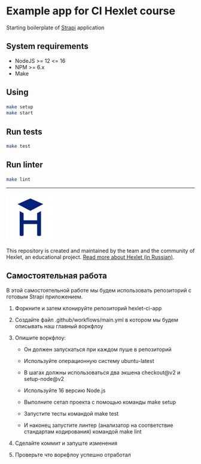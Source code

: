 # Example app for CI Hexlet course

Starting boilerplate of [Strapi](https://strapi.io/) application

## System requirements

* NodeJS >= 12 <= 16
* NPM >= 6.x
* Make

## Using

```sh
make setup
make start
```

## Run tests

```sh
make test
```

## Run linter

```sh
make lint
```

---

[![Hexlet Ltd. logo](https://raw.githubusercontent.com/Hexlet/assets/master/images/hexlet_logo128.png)](https://ru.hexlet.io/pages/about?utm_source=github&utm_medium=link&utm_campaign=hexlet-ci-app)

This repository is created and maintained by the team and the community of Hexlet, an educational project. [Read more about Hexlet (in Russian)](https://ru.hexlet.io/pages/about?utm_source=github&utm_medium=link&utm_campaign=hexlet-ci-app).


## Самостоятельная работа
В этой самостоятельной работе мы будем использовать репозиторий с готовым Strapi приложением.
1. Форкните и затем клонируйте репозиторий hexlet-ci-app

2. Создайте файл .github/workflows/main.yml в котором мы будем описывать наш главный воркфлоу

3. Опишите воркфлоу:

   - Он должен запускаться при каждом пуше в репозиторий

   - Используйте операционную систему ubuntu-latest

   - В шагах должны использоваться два экшена checkout@v2 и setup-node@v2

   - Используйте 16 версию Node.js

   - Выполните сетап проекта с помощью команды make setup

   - Запустите тесты командой make test

   - И наконец запустите линтер (анализатор на соответствие стандартам кодирования) командой make lint

4. Сделайте коммит и запуште изменения

5. Проверьте что воркфлоу успешно отработал
